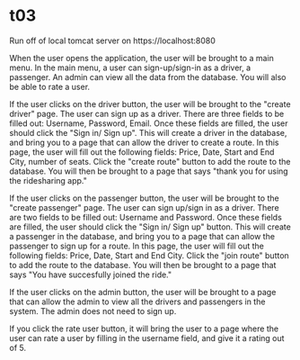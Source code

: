 # t03
Run off of local tomcat server on https://localhost:8080

When the user opens the application, the user will be brought to a main menu. In the main menu, a user can sign-up/sign-in as a driver, a passenger. An admin can view all the data from the database. You will also be able to rate a user.

If the user clicks on the driver button, the user will be brought to the "create driver" page. The user can sign up as a driver. There are three fields to be filled out: Username, Password, Email. Once these fields are filled, the user should click the "Sign in/ Sign up". This will create a driver in the database, and bring you to a page that can allow the driver to create a route. In this page, the user will fill out the following fields: Price, Date, Start and End City, number of seats. Click the "create route" button to add the route to the database. You will then be brought to a page that says "thank you for using the ridesharing app."

If the user clicks on the passenger button, the user will be brought to the "create passenger" page. The user can sign up/sign in as a driver. There are two fields to be filled out: Username and Password. Once these fields are filled, the user should click the "Sign in/ Sign up" button. This will create a passenger in the database, and bring you to a page that can allow the passenger to sign up for a route. In this page, the user will fill out the following fields: Price, Date, Start and End City. Click the "join route" button to add the route to the database. You will then be brought to a page that says "You have succesfully joined the ride."

If the user clicks on the admin button, the user will be brought to a page that can allow the admin to view all the drivers and passengers in the system. The admin does not need to sign up.

If you click the rate user button, it will bring the user to a page where the user can rate a user by filling in the username field, and give it a rating out of 5.
